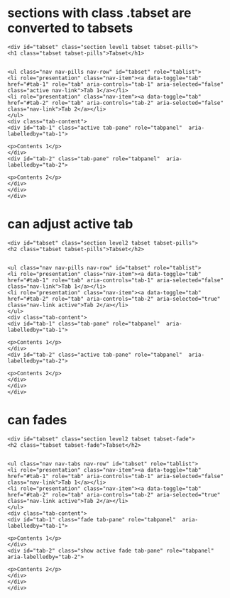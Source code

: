 # sections with class .tabset are converted to tabsets

    <div id="tabset" class="section level1 tabset tabset-pills">
    <h1 class="tabset tabset-pills">Tabset</h1>
    
    
    <ul class="nav nav-pills nav-row" id="tabset" role="tablist">
    <li role="presentation" class="nav-item"><a data-toggle="tab" href="#tab-1" role="tab" aria-controls="tab-1" aria-selected="false" class="active nav-link">Tab 1</a></li>
    <li role="presentation" class="nav-item"><a data-toggle="tab" href="#tab-2" role="tab" aria-controls="tab-2" aria-selected="false" class="nav-link">Tab 2</a></li>
    </ul>
    <div class="tab-content">
    <div id="tab-1" class="active tab-pane" role="tabpanel"  aria-labelledby="tab-1">
    
    <p>Contents 1</p>
    </div>
    <div id="tab-2" class="tab-pane" role="tabpanel"  aria-labelledby="tab-2">
    
    <p>Contents 2</p>
    </div>
    </div>
    </div>

# can adjust active tab

    <div id="tabset" class="section level2 tabset tabset-pills">
    <h2 class="tabset tabset-pills">Tabset</h2>
    
    
    <ul class="nav nav-pills nav-row" id="tabset" role="tablist">
    <li role="presentation" class="nav-item"><a data-toggle="tab" href="#tab-1" role="tab" aria-controls="tab-1" aria-selected="false" class="nav-link">Tab 1</a></li>
    <li role="presentation" class="nav-item"><a data-toggle="tab" href="#tab-2" role="tab" aria-controls="tab-2" aria-selected="true" class="nav-link active">Tab 2</a></li>
    </ul>
    <div class="tab-content">
    <div id="tab-1" class="tab-pane" role="tabpanel"  aria-labelledby="tab-1">
    
    <p>Contents 1</p>
    </div>
    <div id="tab-2" class="active tab-pane" role="tabpanel"  aria-labelledby="tab-2">
    
    <p>Contents 2</p>
    </div>
    </div>
    </div>

# can fades

    <div id="tabset" class="section level2 tabset tabset-fade">
    <h2 class="tabset tabset-fade">Tabset</h2>
    
    
    <ul class="nav nav-tabs nav-row" id="tabset" role="tablist">
    <li role="presentation" class="nav-item"><a data-toggle="tab" href="#tab-1" role="tab" aria-controls="tab-1" aria-selected="false" class="nav-link">Tab 1</a></li>
    <li role="presentation" class="nav-item"><a data-toggle="tab" href="#tab-2" role="tab" aria-controls="tab-2" aria-selected="true" class="nav-link active">Tab 2</a></li>
    </ul>
    <div class="tab-content">
    <div id="tab-1" class="fade tab-pane" role="tabpanel"  aria-labelledby="tab-1">
    
    <p>Contents 1</p>
    </div>
    <div id="tab-2" class="show active fade tab-pane" role="tabpanel"  aria-labelledby="tab-2">
    
    <p>Contents 2</p>
    </div>
    </div>
    </div>

